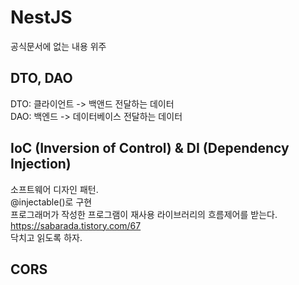 # NestJS

공식문서에 없는 내용 위주

## DTO, DAO

DTO: 클라이언트 -> 백앤드 전달하는 데이터  
DAO: 백엔드 -> 데이터베이스 전달하는 데이터

## IoC (Inversion of Control) & DI (Dependency Injection)
소프트웨어 디자인 패턴.  
@injectable()로 구현  
프로그래머가 작성한 프로그램이 재사용 라이브러리의 흐름제어를 받는다.  
https://sabarada.tistory.com/67  
닥치고 읽도록 하자.  

## CORS